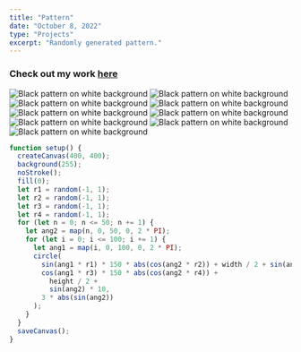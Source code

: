 ```yaml
---
title: "Pattern"
date: "October 8, 2022"
type: "Projects"
excerpt: "Randomly generated pattern."
---
```


### Check out my work [here](https://editor.p5js.org/ImPrankster/sketches/1LLwfvqbr)

![Black pattern on white background](https://imprankster.vercel.app/images/patterns/pattern1.png)
![Black pattern on white background](https://imprankster.vercel.app/images/patterns/pattern2.png)
![Black pattern on white background](https://imprankster.vercel.app/images/patterns/pattern3.png)
![Black pattern on white background](https://imprankster.vercel.app/images/patterns/pattern4.png)
![Black pattern on white background](https://imprankster.vercel.app/images/patterns/pattern5.png)
![Black pattern on white background](https://imprankster.vercel.app/images/patterns/pattern6.png)
![Black pattern on white background](https://imprankster.vercel.app/images/patterns/pattern7.png)
![Black pattern on white background](https://imprankster.vercel.app/images/patterns/pattern8.png)
![Black pattern on white background](https://imprankster.vercel.app/images/patterns/pattern9.png)

```jsx
function setup() {
  createCanvas(400, 400);
  background(255);
  noStroke();
  fill(0);
  let r1 = random(-1, 1);
  let r2 = random(-1, 1);
  let r3 = random(-1, 1);
  let r4 = random(-1, 1);
  for (let n = 0; n <= 50; n += 1) {
    let ang2 = map(n, 0, 50, 0, 2 * PI);
    for (let i = 0; i <= 100; i += 1) {
      let ang1 = map(i, 0, 100, 0, 2 * PI);
      circle(
        sin(ang1 * r1) * 150 * abs(cos(ang2 * r2)) + width / 2 + sin(ang2) * 25,
        cos(ang1 * r3) * 150 * abs(cos(ang2 * r4)) +
          height / 2 +
          sin(ang2) * 10,
        3 * abs(sin(ang2))
      );
    }
  }
  saveCanvas();
}
```

